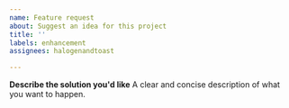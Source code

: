 ```yaml
---
name: Feature request
about: Suggest an idea for this project
title: ''
labels: enhancement
assignees: halogenandtoast

---
```


**Describe the solution you'd like**
A clear and concise description of what you want to happen.
